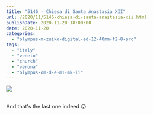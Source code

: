 ```yaml
---
title: "5146 - Chiesa di Santa Anastasia XII"
url: /2020/11/5146-chiesa-di-santa-anastasia-xii.html
publishDate: 2020-11-20 18:00:00
date: 2020-11-20
categories: 
  - "olympus-m-zuiko-digital-ed-12-40mm-f2-8-pro"
tags: 
  - "italy"
  - "veneto"
  - "church"
  - "verona"
  - "olympus-om-d-e-m1-mk-ii"
---
```

<div class="container">
<div class="center"><a target="_blank" href="https://d25zfm9zpd7gm5.cloudfront.net/1200x1200/2018/20180911_143413_lr.jpg"><img class="webfeedsFeaturedVisual" src="https://d25zfm9zpd7gm5.cloudfront.net/0600x0600/2018/20180911_143413_lr.jpg" /></a></div>
</div>
<br />

And that's the last one indeed :stuck_out_tongue: